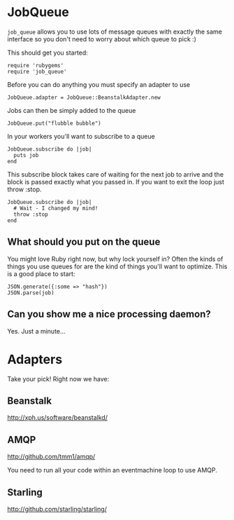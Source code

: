 JobQueue
========

`job_queue` allows you to use lots of message queues with exactly the same interface so you don't need to worry about which queue to pick :)

This should get you started:

    require 'rubygems'
    require 'job_queue'

Before you can do anything you must specify an adapter to use

    JobQueue.adapter = JobQueue::BeanstalkAdapter.new

Jobs can then be simply added to the queue

    JobQueue.put("flubble bubble")
    
In your workers you'll want to subscribe to a queue

    JobQueue.subscribe do |job|
      puts job
    end

This subscribe block takes care of waiting for the next job to arrive and the block is passed exactly what you passed in. If you want to exit the loop just throw :stop.

    JobQueue.subscribe do |job|
      # Wait - I changed my mind!
      throw :stop
    end

What should you put on the queue
--------------------------------

You might love Ruby right now, but why lock yourself in? Often the kinds of things you use queues for are the kind of things you'll want to optimize. This is a good place to start:

    JSON.generate({:some => "hash"})
    JSON.parse(job)

Can you show me a nice processing daemon?
-----------------------------------------

Yes. Just a minute...

Adapters
========

Take your pick! Right now we have:

Beanstalk
---------
<http://xph.us/software/beanstalkd/>

AMQP
----
<http://github.com/tmm1/amqp/>

You need to run all your code within an eventmachine loop to use AMQP.

Starling
--------
<http://github.com/starling/starling/>
